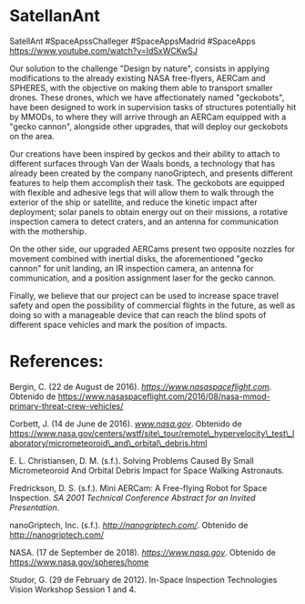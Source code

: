 # SatellanAnt
SatellAnt #SpaceApssChalleger #SpaceAppsMadrid #SpaceApps
https://www.youtube.com/watch?v=IdSxWCKwSJ

Our solution to the challenge &quot;Design by nature&quot;, consists in applying modifications to the already existing NASA free-flyers, AERCam and SPHERES, with the objective on making them able to transport smaller drones. These drones, which we have affectionately named &quot;geckobots&quot;, have been designed to work in supervision tasks of structures potentially hit by MMODs, to where they will arrive through an AERCam equipped with a &quot;gecko cannon&quot;, alongside other upgrades, that will deploy our geckobots on the area.

Our creations have been inspired by geckos and their ability to attach to different surfaces through Van der Waals bonds, a technology that has already been created by the company nanoGriptech, and presents different features to help them accomplish their task. The geckobots are equipped with flexible and adhesive legs that will allow them to walk through the exterior of the ship or satellite, and reduce the kinetic impact after deployment; solar panels to obtain energy out on their missions, a rotative inspection camera to detect craters, and an antenna for communication with the mothership.

On the other side, our upgraded AERCams present two opposite nozzles for movement combined with inertial disks, the aforementioned &quot;gecko cannon&quot; for unit landing, an IR inspection camera, an antenna for communication, and a position assignment laser for the gecko cannon.

Finally, we believe that our project can be used to increase space travel safety and open the possibility of commercial flights in the future, as well as doing so with a manageable device that can reach the blind spots of different space vehicles and mark the position of impacts.

# **References:**

Bergin, C. (22 de August de 2016). _https://www.nasaspaceflight.com_. Obtenido de https://www.nasaspaceflight.com/2016/08/nasa-mmod-primary-threat-crew-vehicles/

Corbett, J. (14 de June de 2016). _www.nasa.gov_. Obtenido de https://www.nasa.gov/centers/wstf/site\_tour/remote\_hypervelocity\_test\_laboratory/micrometeoroid\_and\_orbital\_debris.html

E. L. Christiansen, D. M. (s.f.). Solving Problems Caused By Small Micrometeoroid And Orbital Debris Impact for Space Walking Astronauts.

Fredrickson, D. S. (s.f.). Mini AERCam: A Free-flying Robot for Space Inspection. _SA 2001 Technical Conference Abstract for an Invited Presentation_.

nanoGriptech, Inc. (s.f.). _http://nanogriptech.com/_. Obtenido de http://nanogriptech.com/

NASA. (17 de September de 2018). _https://www.nasa.gov_. Obtenido de https://www.nasa.gov/spheres/home

Studor, G. (29 de February de 2012). In-Space Inspection Technologies Vision Workshop Session 1 and 4.
